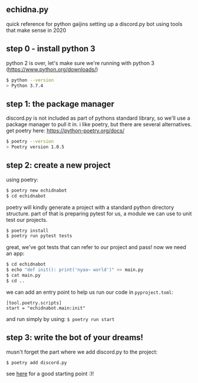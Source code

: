 ## echidna.py
quick reference for python gaijins setting up a discord.py bot using tools that make sense in 2020

## step 0 - install python 3
python 2 is over, let's make sure we're running with python 3 (https://www.python.org/downloads/)

```sh
$ python --version
> Python 3.7.4
```

## step 1: the package manager
discord.py is not included as part of pythons standard library, so we'll use a package manager
to pull it in. i like poetry, but there are several alternatives. 
get poetry here: https://python-poetry.org/docs/

```sh
$ poetry --version
> Poetry version 1.0.5
```

## step 2: create a new project
using poetry:

```sh
$ poetry new echidnabot
$ cd echidnabot
```

poetry will kindly generate a project with a standard python directory structure. part of that
is preparing pytest for us, a module we can use to unit test our projects.

```sh
$ poetry install
$ poetry run pytest tests
```

great, we've got tests that can refer to our project and pass! now we need an app:

```sh
$ cd echidnabot
$ echo "def init(): print('nyaa~ world')" >> main.py
$ cat main.py
$ cd ..
```

we can add an entry point to help us run our code in `pyproject.toml`:

```
[tool.poetry.scripts]
start = "echidnabot.main:init"
```

and run simply by using: `$ poetry run start`

## step 3: write the bot of your dreams!

musn't forget the part where we add discord.py to the project:

```sh
$ poetry add discord.py
```

see [here](echidnabot/main.py) for a good starting point :)!
